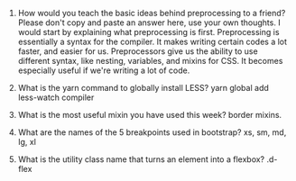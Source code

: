 <!-- Answers to the Self Study Questions go here -->

1. How would you teach the basic ideas behind preprocessing to a friend?  Please don't copy and paste an answer here, use your own thoughts.
I would start by explaining what preprocessing is first. Preprocessing is essentially a syntax for the compiler. It makes writing certain codes a lot faster, and easier for us. Preprocessors give us the ability to use different syntax, like nesting, variables, and mixins for CSS. It becomes especially useful if we're writing a lot of code.

2. What is the yarn command to globally install LESS?
yarn global add less-watch compiler

3. What is the most useful mixin you have used this week?
border mixins. 

4. What are the names of the 5 breakpoints used in bootstrap?
xs, sm, md, lg, xl

5. What is the utility class name that turns an element into a flexbox?
.d-flex
